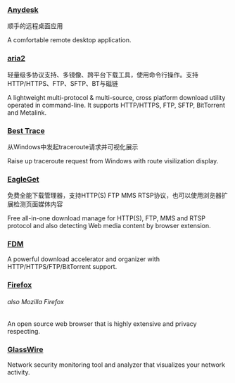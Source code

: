 ### [Anydesk](http://anydesk.com/)

顺手的远程桌面应用

A comfortable remote desktop application.

### [aria2](https://aria2.github.io/)

轻量级多协议支持、多镜像、跨平台下载工具，使用命令行操作。支持HTTP/HTTPS、FTP、SFTP、BT与磁链

A lightweight multi-protocol & multi-source, cross platform download utility operated in command-line. It supports HTTP/HTTPS, FTP, SFTP, BitTorrent and Metalink.

### [Best Trace](https://www.ipip.net/download.html)

从Windows中发起traceroute请求并可视化展示

Raise up traceroute request from Windows with route visilization display.

### [EagleGet](http://www.eagleget.com/)

免费全能下载管理器，支持HTTP\(S\) FTP MMS RTSP协议，也可以使用浏览器扩展检测页面媒体内容

Free all-in-one download manage for HTTP\(S\), FTP, MMS and RTSP protocol and also detecting Web media content by browser extension.

### [FDM](http://www.freedownloadmanager.org/)

A powerful download accelerator and organizer with  HTTP/HTTPS/FTP/BitTorrent support.

### [Firefox](https://www.mozilla.org/en-US/firefox)

###### also Mozilla Firefox

An open source web browser that is highly extensive and privacy respecting.

### [GlassWire](https://www.glasswire.com/)

Network security monitoring tool and analyzer that visualizes your network activity.


